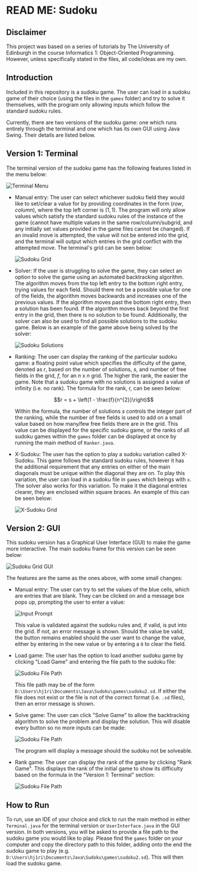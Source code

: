 # READ ME: Sudoku

## Disclaimer
This project was based on a series of tutorials by The University of Edinburgh in the course Informatics 1: Object-Oriented Programming. However, unless specifically stated in the files, all code/ideas are my own.

## Introduction
Included in this repository is a sudoku game. The user can load in a sudoku game of their choice (using the files in the <code>games</code> folder) and try to solve it themselves, with the program only allowing inputs which follow the standard sudoku rules.

Currently, there are two versions of the sudoku game: one which runs entirely through the terminal and one which has its own GUI using Java Swing. Their details are listed below.

## Version 1: Terminal

The terminal version of the sudoku game has the following features listed in the menu below:

![Terminal Menu](https://github.com/HJRichardson/Sudoku/blob/main/screenshots/TerminalMenu.png?raw=true)
- Manual entry: The user can select whichever sudoku field they would like to set/clear a value for by providing coordinates in the form $(row, column)$, where the top left corner is $(1, 1)$. The program will only allow values which satisfy the standard sudoku rules of the instance of the game (cannot have multiple values in the same row/column/subgrid, and any initially set values provided in the game files cannot be changed). If an invalid move is attempted, the value will not be entered into the grid, and the terminal will output which entries in the grid conflict with the attempted move. The terminal's grid can be seen below:

  ![Sudoku Grid](https://github.com/HJRichardson/Sudoku/blob/main/screenshots/SudokuGrid.png?raw=true)

- Solver: If the user is struggling to solve the game, they can select an option to solve the game using an automated backtracking algorithm. The algorithm moves from the top left entry to the bottom right entry, trying values for each field. Should there not be a possible value for one of the fields, the algorithm moves backwards and increases one of the previous values. If the algorithm moves past the bottom right entry, then a solution has been found. If the algorithm moves back beyond the first entry in the grid, then there is no solution to be found.
  Additionally, the solver can also be used to find all possible solutions to the sudoku game. Below is an example of the game above being solved by the solver:

  ![Sudoku Solutions](https://github.com/HJRichardson/Sudoku/blob/main/screenshots/SudokuSolutions.png?raw=true)
  
- Ranking: The user can display the ranking of the particular sudoku game: a floating point value which specifies the difficulty of the game, denoted as $r$, based on the number of solutions, $s$, and number of free fields in the grid, $f$, for an $n$ x $n$ grid. The higher the rank, the easier the game. Note that a sudoku game with no solutions is assigned a value of infinity (i.e. no rank). The formula for the rank, r, can be seen below:

  $$r = s + \left(1 - \frac{f}{n^{2}}\right)$$

  Within the formula, the number of solutions $s$ controls the integer part of the ranking, while the number of free fields is used to add on a small value based on how many/few free fields there are in the grid. This value can be displayed for the specific sudoku game, or the ranks of all sudoku games within the <code>games</code> folder can be displayed at once by running the main method of <code>Ranker.java</code>.
- X-Sudoku: The user has the option to play a sudoku variation called X-Sudoku. This game follows the standard sudoku rules, however it has the additional requirement that any entries on either of the main diagonals must be unique within the diagonal they are on. To play this variation, the user can load in a sudoku file in <code>games</code> which beings with <code>x</code>. The solver also works for this variation. To make it the diagonal entries clearer, they are enclosed within square braces. An example of this can be seen below:

  ![X-Sudoku Grid](https://github.com/HJRichardson/Sudoku/blob/main/screenshots/XSudokuGrid.png?raw=true)

## Version 2: GUI

This sudoku version has a Graphical User Interface (GUI) to make the game more interactive. The main sudoku frame for this version can be seen below:

![Sudoku Grid GUI](https://github.com/HJRichardson/Sudoku/blob/main/screenshots/SudokuGridGraphics.png?raw=true)

The features are the same as the ones above, with some small changes:

- Manual entry: The user can try to set the values of the blue cells, which are entries that are blank. They can be clicked on and a message box pops up, prompting the user to enter a value:

  ![Input Prompt](https://github.com/HJRichardson/Sudoku/blob/main/screenshots/InputPromptGUI.png?raw=true)

  This value is validated against the sudoku rules and, if valid, is put into the grid. If not, an error message is shown. Should the value be valid, the button remains enabled should the user want to change the value, either by entering in the new value or by entering   a <code>0</code> to clear the field.

- Load game: The user has the option to load another sudoku game by clicking "Load Game" and entering the file path to the sudoku file:

  ![Sudoku File Path](https://github.com/HJRichardson/Sudoku/blob/main/screenshots/SudokuFilePathGUI.png?raw=true)

  This file path may be of the form <code>D:\Users\hj1ri\Documents\Java\Sudoku\games\sudoku2.sd</code>. If either the file does not exist or the file is not of the correct format (i.e. <code>.sd</code> files), then an error message is shown.

- Solve game: The user can click "Solve Game" to allow the backtracking algorithm to solve the problem and display the solution. This will disable every button so no more inputs can be made:

  ![Sudoku File Path](https://github.com/HJRichardson/Sudoku/blob/main/screenshots/SolveGameGraphics.png?raw=true)

  The program will display a message should the sudoku not be solveable.

- Rank game: The user can display the rank of the game by clicking "Rank Game". This displays the rank of the initial game to show its difficulty based on the formula in the "Version 1: Terminal" section:

  ![Sudoku File Path](https://github.com/HJRichardson/Sudoku/blob/main/screenshots/RankGameGUI.png?raw=true)

  
## How to Run
To run, use an IDE of your choice and click to run the main method in either <code>Terminal.java</code> for the terminal version or <code>UserInterface.java</code> in the GUI version. In both versions, you will be asked to provide a file path to the sudoku game you would like to play. Please find the <code>games</code> folder on your computer and copy the directory path to this folder, adding onto the end the sudoku game to play (e.g. <code>D:\Users\hj1ri\Documents\Java\Sudoku\games\sudoku2.sd</code>). This will then load the sudoku game. 
